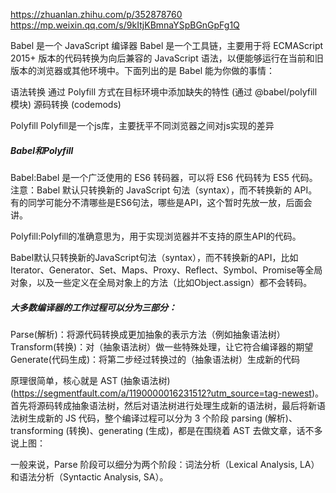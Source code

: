 https://zhuanlan.zhihu.com/p/352878760
https://mp.weixin.qq.com/s/9kItjKBmnaYSpBGnGpFg1Q

Babel 是一个 JavaScript 编译器
Babel 是一个工具链，主要用于将 ECMAScript 2015+ 版本的代码转换为向后兼容的 JavaScript 语法，以便能够运行在当前和旧版本的浏览器或其他环境中。下面列出的是 Babel 能为你做的事情：

语法转换
通过 Polyfill 方式在目标环境中添加缺失的特性 (通过 @babel/polyfill 模块)
源码转换 (codemods)


Polyfill
Polyfill是一个js库，主要抚平不同浏览器之间对js实现的差异 

##### Babel和Polyfill
Babel:Babel 是一个广泛使用的 ES6 转码器，可以将 ES6 代码转为 ES5 代码。注意：Babel 默认只转换新的 JavaScript 句法（syntax），而不转换新的 API。有的同学可能分不清哪些是ES6句法，哪些是API，这个暂时先放一放，后面会讲。

Polyfill:Polyfill的准确意思为，用于实现浏览器并不支持的原生API的代码。

Babel默认只转换新的JavaScript句法（syntax），而不转换新的API，比如Iterator、Generator、Set、Maps、Proxy、Reflect、Symbol、Promise等全局对象，以及一些定义在全局对象上的方法（比如Object.assign）都不会转码。

##### 大多数编译器的工作过程可以分为三部分：
Parse(解析)：将源代码转换成更加抽象的表示方法（例如抽象语法树）
Transform(转换)：对（抽象语法树）做一些特殊处理，让它符合编译器的期望
Generate(代码生成)：将第二步经过转换过的（抽象语法树）生成新的代码

原理很简单，核心就是 AST (抽象语法树) (https://segmentfault.com/a/1190000016231512?utm_source=tag-newest)。首先将源码转成抽象语法树，然后对语法树进行处理生成新的语法树，最后将新语法树生成新的 JS 代码，整个编译过程可以分为 3 个阶段 parsing (解析)、transforming (转换)、generating (生成)，都是在围绕着 AST 去做文章，话不多说上图：

一般来说，Parse 阶段可以细分为两个阶段：词法分析（Lexical Analysis, LA）和语法分析（Syntactic Analysis, SA）。